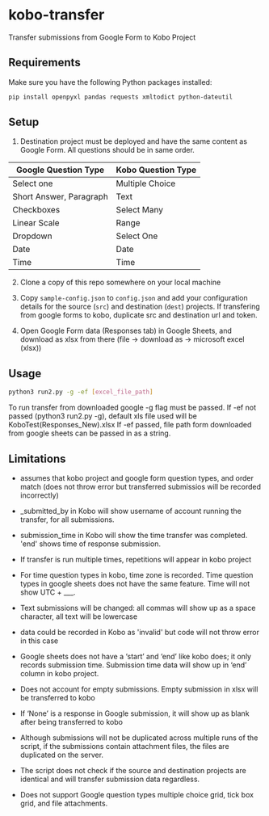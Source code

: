 # kobo-transfer

Transfer submissions from Google Form to Kobo Project

## Requirements

Make sure you have the following Python packages installed:

```bash
pip install openpyxl pandas requests xmltodict python-dateutil
```

## Setup

1. Destination project must be deployed and have the same content as Google Form. All questions should be in same order. 


|Google Question Type | Kobo Question Type |
| -------- | -------- |
| Select one | Multiple Choice |
| Short Answer, Paragraph |Text|
| Checkboxes | Select Many|
| Linear Scale | Range |
| Dropdown | Select One|
| Date | Date |
| Time | Time |


2. Clone a copy of this repo somewhere on your local machine

3. Copy `sample-config.json` to `config.json` and add your configuration details
   for the source (`src`) and destination (`dest`) projects. If transfering from google forms to kobo, duplicate src and destination url and token.

4. Open Google Form data (Responses tab) in Google Sheets, and download as xlsx from there (file → download as → microsoft excel (xlsx))


## Usage

```bash
python3 run2.py -g -ef [excel_file_path]
```
To run transfer from downloaded google -g flag must be passed.
If -ef not passed (python3 run2.py -g), default xls file used will be KoboTest(Responses_New).xlsx
If -ef passed, file path form downloaded from google sheets can be passed in as a string. 

## Limitations
- assumes that kobo project and google form question types, and order match (does not throw error but transferred submissios will be recorded incorrectly)
- _submitted_by in Kobo will show username of account running the transfer, for all submissions.
- submission_time in Kobo will show the time transfer was completed. 'end' shows time of response submission.
- If transfer is run multiple times, repetitions will appear in kobo project
- For time question types in kobo, time zone is recorded. Time question types in google sheets does not have the same feature. Time will not show UTC + ___. 
- Text submissions will be changed: all commas will show up as a space character, all text will be lowercase

- data could be recorded in Kobo as 'invalid' but code will not throw error in this case

- Google sheets does not have a ‘start’ and ‘end’ like kobo does; it only records submission time. Submission time data will show up in ‘end’ column in kobo project. 
- Does not account for empty submissions. Empty submission in xlsx will be transferred to kobo 
- If ‘None’ is a response in Google submission, it will show up as blank after being transferred to kobo 

- Although submissions will not be duplicated across multiple runs of the
  script, if the submissions contain attachment files, the files are duplicated
  on the server.
- The script does not check if the source and destination projects are identical
  and will transfer submission data regardless.


- Does not support Google question types multiple choice grid, tick box grid, and file attachments. 


